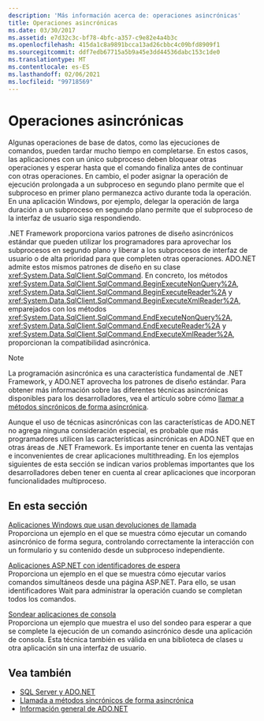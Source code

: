 ```yaml
---
description: 'Más información acerca de: operaciones asincrónicas'
title: Operaciones asincrónicas
ms.date: 03/30/2017
ms.assetid: e7d32c3c-bf78-4bfc-a357-c9e82e4a4b3c
ms.openlocfilehash: 415da1c8a9891bcca13ad26cbbc4c09bfd8909f1
ms.sourcegitcommit: ddf7edb67715a5b9a45e3dd44536dabc153c1de0
ms.translationtype: MT
ms.contentlocale: es-ES
ms.lasthandoff: 02/06/2021
ms.locfileid: "99718569"
---
```

# <a name="asynchronous-operations"></a>Operaciones asincrónicas

Algunas operaciones de base de datos, como las ejecuciones de comandos, pueden tardar mucho tiempo en completarse. En estos casos, las aplicaciones con un único subproceso deben bloquear otras operaciones y esperar hasta que el comando finaliza antes de continuar con otras operaciones. En cambio, el poder asignar la operación de ejecución prolongada a un subproceso en segundo plano permite que el subproceso en primer plano permanezca activo durante toda la operación. En una aplicación Windows, por ejemplo, delegar la operación de larga duración a un subproceso en segundo plano permite que el subproceso de la interfaz de usuario siga respondiendo.  
  
 .NET Framework proporciona varios patrones de diseño asincrónicos estándar que pueden utilizar los programadores para aprovechar los subprocesos en segundo plano y liberar a los subprocesos de interfaz de usuario o de alta prioridad para que completen otras operaciones. ADO.NET admite estos mismos patrones de diseño en su clase <xref:System.Data.SqlClient.SqlCommand>. En concreto, los métodos <xref:System.Data.SqlClient.SqlCommand.BeginExecuteNonQuery%2A>, <xref:System.Data.SqlClient.SqlCommand.BeginExecuteReader%2A> y <xref:System.Data.SqlClient.SqlCommand.BeginExecuteXmlReader%2A>, emparejados con los métodos <xref:System.Data.SqlClient.SqlCommand.EndExecuteNonQuery%2A>, <xref:System.Data.SqlClient.SqlCommand.EndExecuteReader%2A> y <xref:System.Data.SqlClient.SqlCommand.EndExecuteXmlReader%2A>, proporcionan la compatibilidad asincrónica.  
  
> [!NOTE]
> La programación asincrónica es una característica fundamental de .NET Framework, y ADO.NET aprovecha los patrones de diseño estándar. Para obtener más información sobre las diferentes técnicas asincrónicas disponibles para los desarrolladores, vea el artículo sobre cómo [llamar a métodos sincrónicos de forma asincrónica](../../../../standard/asynchronous-programming-patterns/calling-synchronous-methods-asynchronously.md).  
  
 Aunque el uso de técnicas asincrónicas con las características de ADO.NET no agrega ninguna consideración especial, es probable que más programadores utilicen las características asincrónicas en ADO.NET que en otras áreas de .NET Framework. Es importante tener en cuenta las ventajas e inconvenientes de crear aplicaciones multithreading. En los ejemplos siguientes de esta sección se indican varios problemas importantes que los desarrolladores deben tener en cuenta al crear aplicaciones que incorporan funcionalidades multiproceso.  
  
## <a name="in-this-section"></a>En esta sección  

 [Aplicaciones Windows que usan devoluciones de llamada](windows-applications-using-callbacks.md)  
 Proporciona un ejemplo en el que se muestra cómo ejecutar un comando asincrónico de forma segura, controlando correctamente la interacción con un formulario y su contenido desde un subproceso independiente.  
  
 [Aplicaciones ASP.NET con identificadores de espera](aspnet-apps-using-wait-handles.md)  
 Proporciona un ejemplo en el que se muestra cómo ejecutar varios comandos simultáneos desde una página ASP.NET. Para ello, se usan identificadores Wait para administrar la operación cuando se completan todos los comandos.  
  
 [Sondear aplicaciones de consola](polling-in-console-applications.md)  
 Proporciona un ejemplo que muestra el uso del sondeo para esperar a que se complete la ejecución de un comando asincrónico desde una aplicación de consola. Esta técnica también es válida en una biblioteca de clases u otra aplicación sin una interfaz de usuario.  
  
## <a name="see-also"></a>Vea también

- [SQL Server y ADO.NET](index.md)
- [Llamada a métodos sincrónicos de forma asincrónica](../../../../standard/asynchronous-programming-patterns/calling-synchronous-methods-asynchronously.md)
- [Información general de ADO.NET](../ado-net-overview.md)
